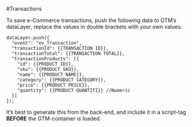 #Transactions

To save e-Commerce transactions, push the following data to GTM’s dataLayer, replace the values in double brackets with your own values:

	dataLayer.push({
	  "event": "ev_Transaction",
	  "transactionId": {{TRANSACTION ID}},
	  "transactionTotal": {{TRANSACTION TOTAL}},
	  "transactionProducts": [{
	    "id": {{PRODUCT ID}},
	    "sku": {{PRODUCT SKU}},
	    "name": {{PRODUCT NAME}},
	    "category": {{PRODUCT CATEGORY}},
	    "price": {{PRODUCT PRICE}},
	    "quantity": {{PRODUCT QUANTITI}} //Numeric
	  }]
	});

It’s best to generate this from the back-end, and include it in a script-tag **BEFORE** the GTM-container is loaded.